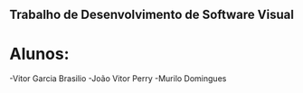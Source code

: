 ## Trabalho de Desenvolvimento de Software Visual ## 
# Alunos: #
-Vitor Garcia Brasilio
-João Vitor Perry
-Murilo Domingues
